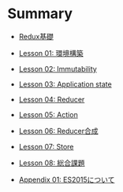 # Summary

* [Redux基礎](README.md)
* [Lesson 01: 環境構築](lesson-01.md)
* [Lesson 02: Immutability](lesson-02.md)
* [Lesson 03: Application state](lesson-03.md)
* [Lesson 04: Reducer](lesson-04.md)
* [Lesson 05: Action](lesson-05.md)
* [Lesson 06: Reducer合成](lesson-06.md)
* [Lesson 07: Store](lesson-07.md)
* [Lesson 08: 総合課題](lesson-08.md)


* [Appendix 01: ES2015について](appendix-01.md)
<!--
* [Appendix 02: Reactとの接続](appendix-02.md)
* [Appendix 03: react-reduxについて](appendix-03.md)
* [Appendix 04: middlewareについて](appendix-04.md)
* [Appendix 05: Immutable.jsについて](appendix-05.md)
-->

